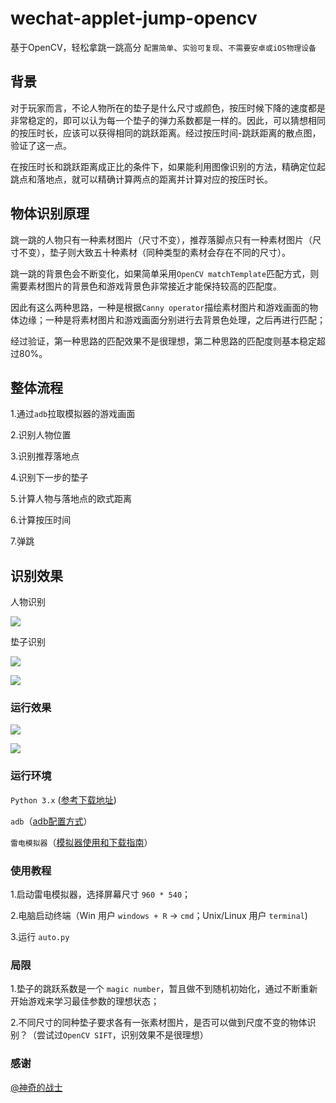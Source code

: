 # wechat-applet-jump-opencv
基于OpenCV，轻松拿跳一跳高分
`配置简单`、`实验可复现`、`不需要安卓或iOS物理设备`
## 背景 

对于玩家而言，不论人物所在的垫子是什么尺寸或颜色，按压时候下降的速度都是非常稳定的，即可以认为每一个垫子的弹力系数都是一样的。因此，可以猜想相同的按压时长，应该可以获得相同的跳跃距离。经过按压时间-跳跃距离的散点图，验证了这一点。

在按压时长和跳跃距离成正比的条件下，如果能利用图像识别的方法，精确定位起跳点和落地点，就可以精确计算两点的距离并计算对应的按压时长。

## 物体识别原理

跳一跳的人物只有一种素材图片（尺寸不变），推荐落脚点只有一种素材图片（尺寸不变），垫子则大致五十种素材（同种类型的素材会存在不同的尺寸）。

跳一跳的背景色会不断变化，如果简单采用`OpenCV matchTemplate`匹配方式，则需要素材图片的背景色和游戏背景色非常接近才能保持较高的匹配度。

因此有这么两种思路，一种是根据`Canny operator`描绘素材图片和游戏画面的物体边缘；一种是将素材图片和游戏画面分别进行去背景色处理，之后再进行匹配；

经过验证，第一种思路的匹配效果不是很理想，第二种思路的匹配度则基本稳定超过80%。

## 整体流程

1.通过`adb`拉取模拟器的游戏画面

2.识别人物位置

3.识别推荐落地点

4.识别下一步的垫子

5.计算人物与落地点的欧式距离

6.计算按压时间

7.弹跳

## 识别效果
人物识别

![](https://github.com/sthbig/wechat-applet-jump-opencv/blob/master/img/guy-matched.png)

垫子识别

![](https://github.com/sthbig/wechat-applet-jump-opencv/blob/master/img/step-matched1.png)

![](https://github.com/sthbig/wechat-applet-jump-opencv/blob/master/img/step-matched2.png)

### 运行效果

![](https://github.com/sthbig/wechat-applet-jump-opencv/blob/master/img/res1.png)

![](https://github.com/sthbig/wechat-applet-jump-opencv/blob/master/img/res2.png)

### 运行环境

`Python 3.x` (<a href="https://www.python.org/downloads/release/python-364/">参考下载地址</a>)

`adb`（<a href="https://www.xda-developers.com/install-adb-windows-macos-linux/">adb配置方式</a>）

`雷电模拟器`（<a href="http://www.ldmnq.com">模拟器使用和下载指南</a>）

### 使用教程

1.启动雷电模拟器，选择屏幕尺寸 `960 * 540`；

2.电脑启动终端（Win 用户 `windows + R` -> `cmd`；Unix/Linux 用户 `terminal`)

3.运行 `auto.py`

### 局限

1.垫子的跳跃系数是一个 `magic number`，暂且做不到随机初始化，通过不断重新开始游戏来学习最佳参数的理想状态；

2.不同尺寸的同种垫子要求各有一张素材图片，是否可以做到尺度不变的物体识别？（尝试过`OpenCV SIFT`，识别效果不是很理想）

### 感谢

<a href="https://github.com/wangshub/wechat_jump_game">@神奇的战士</a>
